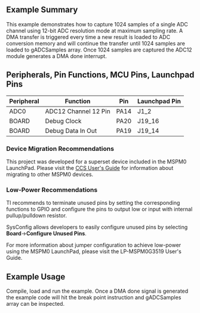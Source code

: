 ## Example Summary
This example demonstrates how to capture 1024 samples of a single ADC
channel using 12-bit ADC resolution mode at maximum sampling rate. A DMA transfer is triggered every time a new result is loaded to ADC conversion memory and will continue the transfer until 1024 samples are loaded to gADCSamples array. Once 1024 samples are captured the ADC12 module generates a DMA done interrupt.

## Peripherals, Pin Functions, MCU Pins, Launchpad Pins
| Peripheral | Function | Pin | Launchpad Pin |
| --- | --- | --- | --- |
| ADC0 | ADC12 Channel 12 Pin | PA14 | J1_2 |
| BOARD | Debug Clock | PA20 | J19_16 |
| BOARD | Debug Data In Out | PA19 | J19_14 |

### Device Migration Recommendations
This project was developed for a superset device included in the MSPM0 LaunchPad. Please
visit the [CCS User's Guide](https://software-dl.ti.com/msp430/esd/MSPM0-SDK/latest/docs/english/tools/ccs_ide_guide/doc_guide/doc_guide-srcs/ccs_ide_guide.html#sysconfig-project-migration)
for information about migrating to other MSPM0 devices.

### Low-Power Recommendations
TI recommends to terminate unused pins by setting the corresponding functions to
GPIO and configure the pins to output low or input with internal
pullup/pulldown resistor.

SysConfig allows developers to easily configure unused pins by selecting **Board**→**Configure Unused Pins**.

For more information about jumper configuration to achieve low-power using the
MSPM0 LaunchPad, please visit the LP-MSPM0G3519 User's Guide.

## Example Usage
Compile, load and run the example. Once a DMA done signal is generated the
example code will hit the break point instruction and gADCSamples array can
be inspected.
